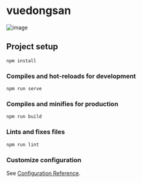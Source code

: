 # vuedongsan

![image](https://github.com/tjdgus903/vuuee/assets/158554431/1168ec9a-7d7d-4856-849c-c1c595634833)


## Project setup
```
npm install
```

### Compiles and hot-reloads for development
```
npm run serve
```

### Compiles and minifies for production
```
npm run build
```

### Lints and fixes files
```
npm run lint
```

### Customize configuration
See [Configuration Reference](https://cli.vuejs.org/config/).
